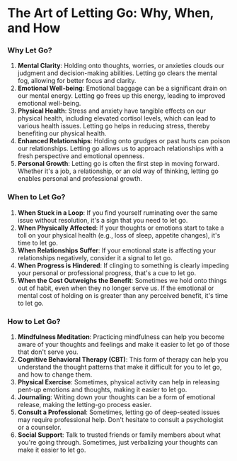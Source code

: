 # The Art of Letting Go: Why, When, and How

### **Why Let Go?**

1. **Mental Clarity**: Holding onto thoughts, worries, or anxieties clouds our judgment and decision-making abilities. Letting go clears the mental fog, allowing for better focus and clarity.
2. **Emotional Well-being**: Emotional baggage can be a significant drain on our mental energy. Letting go frees up this energy, leading to improved emotional well-being.
3. **Physical Health**: Stress and anxiety have tangible effects on our physical health, including elevated cortisol levels, which can lead to various health issues. Letting go helps in reducing stress, thereby benefiting our physical health.
4. **Enhanced Relationships**: Holding onto grudges or past hurts can poison our relationships. Letting go allows us to approach relationships with a fresh perspective and emotional openness.
5. **Personal Growth**: Letting go is often the first step in moving forward. Whether it's a job, a relationship, or an old way of thinking, letting go enables personal and professional growth.

### **When to Let Go?**

1. **When Stuck in a Loop**: If you find yourself ruminating over the same issue without resolution, it's a sign that you need to let go.
2. **When Physically Affected**: If your thoughts or emotions start to take a toll on your physical health (e.g., loss of sleep, appetite changes), it's time to let go.
3. **When Relationships Suffer**: If your emotional state is affecting your relationships negatively, consider it a signal to let go.
4. **When Progress is Hindered**: If clinging to something is clearly impeding your personal or professional progress, that's a cue to let go.
5. **When the Cost Outweighs the Benefit**: Sometimes we hold onto things out of habit, even when they no longer serve us. If the emotional or mental cost of holding on is greater than any perceived benefit, it's time to let go.

### **How to Let Go?**

1. **Mindfulness Meditation**: Practicing mindfulness can help you become aware of your thoughts and feelings and make it easier to let go of those that don't serve you.
2. **Cognitive Behavioral Therapy (CBT)**: This form of therapy can help you understand the thought patterns that make it difficult for you to let go, and how to change them.
3. **Physical Exercise**: Sometimes, physical activity can help in releasing pent-up emotions and thoughts, making it easier to let go.
4. **Journaling**: Writing down your thoughts can be a form of emotional release, making the letting-go process easier.
5. **Consult a Professional**: Sometimes, letting go of deep-seated issues may require professional help. Don't hesitate to consult a psychologist or a counselor.
6. **Social Support**: Talk to trusted friends or family members about what you're going through. Sometimes, just verbalizing your thoughts can make it easier to let go.